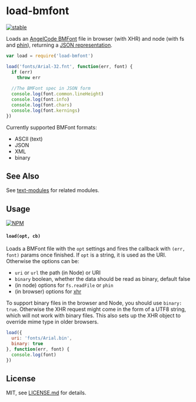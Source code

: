 # load-bmfont

[![stable](http://badges.github.io/stability-badges/dist/stable.svg)](http://github.com/badges/stability-badges)

Loads an [AngelCode BMFont](http://www.angelcode.com/products/bmfont/) file in browser (with XHR) and node (with fs and [phin](https://github.com/ethanent/phin)), returning a [JSON representation](json-spec.md).

```js
var load = require('load-bmfont')

load('fonts/Arial-32.fnt', function(err, font) {
  if (err)
    throw err
  
  //The BMFont spec in JSON form
  console.log(font.common.lineHeight)
  console.log(font.info)
  console.log(font.chars)
  console.log(font.kernings)
})
```

Currently supported BMFont formats:

- ASCII (text)
- JSON
- XML
- binary

## See Also

See [text-modules](https://github.com/mattdesl/text-modules) for related modules.

## Usage

[![NPM](https://nodei.co/npm/load-bmfont.png)](https://www.npmjs.com/package/load-bmfont)

#### `load(opt, cb)`

Loads a BMFont file with the `opt` settings and fires the callback with `(err, font)` params once finished. If `opt` is a string, it is used as the URI. Otherwise the options can be:

- `uri` or `url` the path (in Node) or URI
- `binary` boolean, whether the data should be read as binary, default false
- (in node) options for `fs.readFile` or `phin`
- (in browser) options for [xhr](https://github.com/Raynos/xhr)

To support binary files in the browser and Node, you should use `binary: true`. Otherwise the XHR request might come in the form of a UTF8 string, which will not work with binary files. This also sets up the XHR object to override mime type in older browsers.

```js
load({ 
  uri: 'fonts/Arial.bin', 
  binary: true
}, function(err, font) {
  console.log(font)
})
```

## License

MIT, see [LICENSE.md](http://github.com/Jam3/load-bmfont/blob/master/LICENSE.md) for details.
